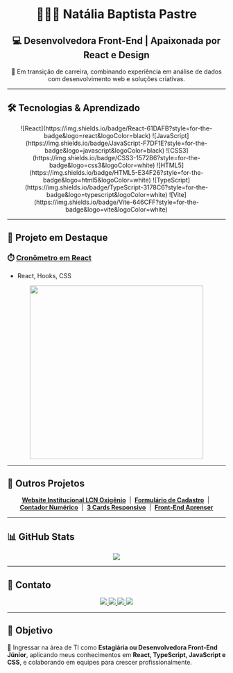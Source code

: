 <h1 align="center">👩🏻‍💻 Natália Baptista Pastre</h1>
<h2 align="center">💻 Desenvolvedora Front-End | Apaixonada por React e Design</h2>

<p align="center">
🚀 Em transição de carreira, combinando experiência em análise de dados com desenvolvimento web e soluções criativas.
</p>

---

## 🛠 Tecnologias & Aprendizado

<p align="center">
  ![React](https://img.shields.io/badge/React-61DAFB?style=for-the-badge&logo=react&logoColor=black)
  ![JavaScript](https://img.shields.io/badge/JavaScript-F7DF1E?style=for-the-badge&logo=javascript&logoColor=black)
  ![CSS3](https://img.shields.io/badge/CSS3-1572B6?style=for-the-badge&logo=css3&logoColor=white)
  ![HTML5](https://img.shields.io/badge/HTML5-E34F26?style=for-the-badge&logo=html5&logoColor=white)
  ![TypeScript](https://img.shields.io/badge/TypeScript-3178C6?style=for-the-badge&logo=typescript&logoColor=white)
  ![Vite](https://img.shields.io/badge/Vite-646CFF?style=for-the-badge&logo=vite&logoColor=white)
</p>

---

## 🌟 Projeto em Destaque

### ⏱️ [Cronômetro em React](https://natipastre.github.io/cronometro-em-react/)
- React, Hooks, CSS
<p align="center">
  <img src="https://i.postimg.cc/3RzPQHjS/cronometro-gif.gif" width="400"/>
</p>

---

## 📂 Outros Projetos

<p align="center">
  <a href="https://natipastre.github.io/Website-Institucional-LCN-Oxig-nio/"><strong>Website Institucional LCN Oxigênio</strong></a> &nbsp;|&nbsp;
  <a href="https://natipastre.github.io/Formul-rio-de-Cadastro-Profissional-e-Responsivo/"><strong>Formulário de Cadastro</strong></a> &nbsp;|&nbsp;
  <a href="https://natipastre.github.io/Contador-Numerico/"><strong>Contador Numérico</strong></a> &nbsp;|&nbsp;
  <a href="https://natipastre.github.io/Projeto-3-Cards---Layout-Responsivo/"><strong>3 Cards Responsivo</strong></a> &nbsp;|&nbsp;
  <a href="https://natipastre.github.io/Projeto-4---Front-End-Aprenser/"><strong>Front-End Aprenser</strong></a>
</p>

---

## 📊 GitHub Stats

<p align="center">
  <img src="https://github-readme-stats.vercel.app/api?username=natipastre&show_icons=true&theme=radical" />
</p>

---

## 💌 Contato

<p align="center">
  <a href="https://www.linkedin.com/in/nataliapastre-dev/" target="_blank">
    <img src="https://img.shields.io/badge/LinkedIn-0077B5?style=for-the-badge&logo=linkedin&logoColor=white"/>
  </a>
  <a href="mailto:natalia.pastre@yahoo.com.br">
    <img src="https://img.shields.io/badge/Email-D14836?style=for-the-badge&logo=gmail&logoColor=white"/>
  </a>
  <a href="https://wa.me/5516997135203" target="_blank">
    <img src="https://img.shields.io/badge/WhatsApp-25D366?style=for-the-badge&logo=whatsapp&logoColor=white"/>
  </a>
  <a href="https://github.com/natipastre" target="_blank">
    <img src="https://img.shields.io/badge/GitHub-181717?style=for-the-badge&logo=github&logoColor=white"/>
  </a>
</p>

---

## 🎯 Objetivo

🚀 Ingressar na área de TI como **Estagiária ou Desenvolvedora Front-End Júnior**, aplicando meus conhecimentos em **React, TypeScript, JavaScript e CSS**, e colaborando em equipes para crescer profissionalmente.



